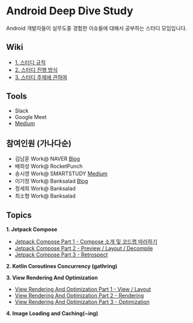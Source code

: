 # Android Deep Dive Study

Android 개발자들이 실무도중 경험한 이슈들에 대해서 공부하는 스터디 모임입니다.

## Wiki
- [1. 스터디 규칙](https://github.com/AndroidDeepDive/Study/wiki/1.-%EA%B7%9C%EC%B9%99)
- [2. 스터디 진행 방식](https://github.com/AndroidDeepDive/Study/wiki/2.-%EC%A7%84%ED%96%89-%EB%B0%A9%EC%8B%9D)
- [3. 스터디 주제에 관하여](https://github.com/AndroidDeepDive/Study/wiki/3.-%EC%A3%BC%EC%A0%9C%EC%97%90-%EA%B4%80%ED%95%98%EC%97%AC)

## Tools
- Slack
- Google Meet
- [Medium](https://medium.com/android-deep-dive-study)

## 참여인원 (가나다순)
- 김남훈 Work@ NAVER [Blog](https://namhoon.kim)
- 배희성 Work@ RocketPunch
- 송시영 Work@ SMARTSTUDY [Medium](https://sysys.medium.com)
- 이기정 Work@ Banksalad [Blog](https://soda1127.github.io)
- 정세희 Work@ Banksalad
- 최소형 Work@ Banksalad

## Topics

**1. Jetpack Compose**
- [Jetpack Compose Part 1 - Compose 소개 및 코드랩 따라하기](https://medium.com/android-deep-dive-study/jetpack-compose-part-1-compose-%EC%86%8C%EA%B0%9C-%EB%B0%8F-%EC%BD%94%EB%93%9C%EB%9E%A9-%EB%94%B0%EB%9D%BC%ED%95%98%EA%B8%B0-35f7a0e6c581)
- [Jetpack Compose Part 2 - Preview / Layout / Decompile](https://medium.com/android-deep-dive-study/jetpack-compose-part-2-preview-layout-decompile-84fae294d458)
- [Jetpack Compose Part 3 - Retrospect](https://medium.com/android-deep-dive-study/jetpack-compose-part-3-retrospect-73f0769b2d82)

**2. Kotlin Coroutines Concurrency (gathring)**

**3. View Rendering And Optimization**

- [View Rendering And Optimization Part 1 - View / Layout](https://medium.com/android-deep-dive-study/introduce-android-ui-rendering-principle-and-view-optimization-1-f593820c7a50)
- [View Rendering And Optimization Part 2 - Rendering](https://medium.com/android-deep-dive-study/introduce-android-ui-rendering-principle-and-view-optimization-2-87b1fd52ba11)
- [View Rendering And Optimization Part 3 - Optimization](https://medium.com/android-deep-dive-study/introduce-android-ui-rendering-principle-and-view-optimization-3-b102ab1fbe9e)

**4. Image Loading and Caching(~ing)**